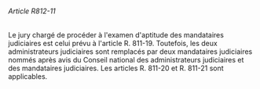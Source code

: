 ###### Article R812-11

Le jury chargé de procéder à l'examen d'aptitude des mandataires judiciaires est celui prévu à l'article R. 811-19. Toutefois, les deux administrateurs judiciaires sont remplacés par deux mandataires judiciaires nommés après avis du Conseil national des administrateurs judiciaires et des mandataires judiciaires. Les articles R. 811-20 et R. 811-21 sont applicables.

